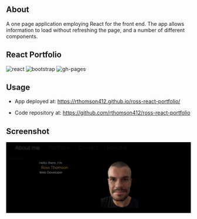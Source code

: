 ## About
 A one page application employing React for the front end. The app allows information to load without refreshing the page, and a number of different components.
 
## React Portfolio

![react](https://img.shields.io/badge/18.2.0-0?label=react.js&style=for-the-badge&labelColor=white&color=black)
![bootstrap](https://img.shields.io/badge/5.1.3-0?label=bootstrap&style=flat-square&labelColor=gray&color=black) 
![gh-pages](https://img.shields.io/badge/4.0.0-0?label=gh-pages&style=flat-square&labelColor=gray&color=black)

## Usage

- App deployed at: https://rthomson412.github.io/ross-react-portfolio/

- Code repository at:  https://github.com/rthomson412/ross-react-portfolio

## Screenshot
![](Screenshot.jpg)
